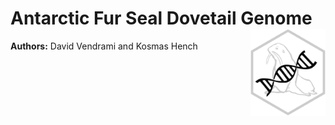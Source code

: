 # Antarctic Fur Seal Dovetail Genome <img src="img/arcgaz_gen_hex.svg" align="right" alt="" width="120" />

**Authors:** David Vendrami and  Kosmas Hench
